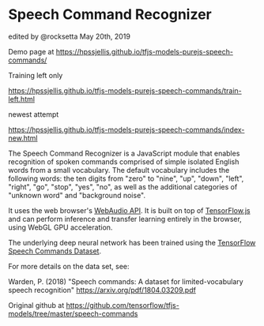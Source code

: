 # Speech Command Recognizer

edited by @rocksetta May 20th, 2019

Demo page at https://hpssjellis.github.io/tfjs-models-purejs-speech-commands/


Training left only

https://hpssjellis.github.io/tfjs-models-purejs-speech-commands/train-left.html


newest attempt

https://hpssjellis.github.io/tfjs-models-purejs-speech-commands/index-new.html







The Speech Command Recognizer is a JavaScript module that enables
recognition of spoken commands comprised of simple isolated English
words from a small vocabulary. The default vocabulary includes the following
words: the ten digits from "zero" to "nine", "up", "down", "left", "right",
"go", "stop", "yes", "no", as well as the additional categories of
"unknown word" and "background noise".

It uses the web browser's
[WebAudio API](https://developer.mozilla.org/en-US/docs/Web/API/Web_Audio_API).
It is built on top of [TensorFlow.js](https://js.tensorflow.org) and can
perform inference and transfer learning entirely in the browser, using
WebGL GPU acceleration.

The underlying deep neural network has been trained using the
[TensorFlow Speech Commands Dataset](https://www.tensorflow.org/tutorials/sequences/audio_recognition).

For more details on the data set, see:

Warden, P. (2018) "Speech commands: A dataset for limited-vocabulary
speech recognition" https://arxiv.org/pdf/1804.03209.pdf

Original github at https://github.com/tensorflow/tfjs-models/tree/master/speech-commands

